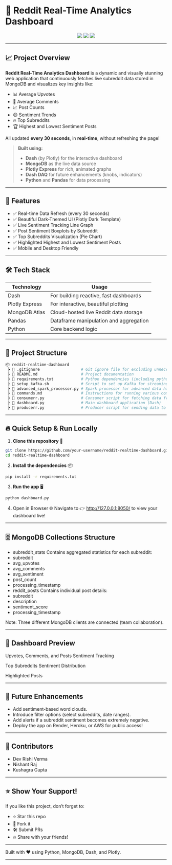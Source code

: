 # 🚀 Reddit Real-Time Analytics Dashboard

<div align="center">
  <img src="https://img.shields.io/badge/Built%20With-Dash%20%26%20Plotly-FF5700?style=for-the-badge&logo=plotly" />
  <img src="https://img.shields.io/badge/MongoDB-RealTime%20Data-47A248?style=for-the-badge&logo=mongodb" />
  <img src="https://img.shields.io/badge/Status-Active-brightgreen?style=for-the-badge" />
</div>

---

## 📈 Project Overview

**Reddit Real-Time Analytics Dashboard** is a dynamic and visually stunning web application that continuously fetches live subreddit data stored in MongoDB and visualizes key insights like:

- 📊 Average Upvotes
- 💬 Average Comments
- 📈 Post Counts
- 😊 Sentiment Trends
- 🔥 Top Subreddits
- 🏆 Highest and Lowest Sentiment Posts

All updated **every 30 seconds**, in **real-time**, without refreshing the page!

> **Built using:**
> - **Dash** (by Plotly) for the interactive dashboard
> - **MongoDB** as the live data source
> - **Plotly Express** for rich, animated graphs
> - **Dash DAQ** for future enhancements (knobs, indicators)
> - **Python** and **Pandas** for data processing

---

## 🎯 Features

- ✅ Real-time Data Refresh (every 30 seconds)
- ✅ Beautiful Dark-Themed UI (Plotly Dark Template)
- ✅ Live Sentiment Tracking Line Graph
- ✅ Post Sentiment Boxplots by Subreddit
- ✅ Top Subreddits Visualization (Pie Chart)
- ✅ Highlighted Highest and Lowest Sentiment Posts
- ✅ Mobile and Desktop Friendly

---

## 🛠️ Tech Stack

| Technology         | Usage                                |
|---------------------|--------------------------------------|
| Dash                | For building reactive, fast dashboards |
| Plotly Express      | For interactive, beautiful plotting |
| MongoDB Atlas       | Cloud-hosted live Reddit data storage |
| Pandas              | Dataframe manipulation and aggregation |
| Python              | Core backend logic |

---

## 📂 Project Structure

```bash
📦 reddit-realtime-dashboard
 ┣ 📜 .gitignore                  # Git ignore file for excluding unnecessary files
 ┣ 📜 README.md                   # Project documentation
 ┣ 📜 requirements.txt            # Python dependencies (including python-dotenv)
 ┣ 📜 setup_kafka.sh              # Script to set up Kafka for streaming data
 ┣ 📜 advanced_spark_processor.py # Spark processor for advanced data handling
 ┣ 📜 commands.md                 # Instructions for running various commands
 ┣ 📜 consumerr.py                # Consumer script for fetching data from Kafka
 ┣ 📜 dashboard.py                # Main dashboard application (Dash)
 ┣ 📜 producerr.py                # Producer script for sending data to Kafka
```

---

## 🔥 Quick Setup & Run Locally

1. **Clone this repository** 🚀

```bash
git clone https://github.com/your-username/reddit-realtime-dashboard.git
cd reddit-realtime-dashboard
```

2. **Install the dependencies** 📦

```bash
pip install -r requirements.txt
```

3. **Run the app** 🖥️

```bash
python dashboard.py
```

4.	Open in Browser 🌐
Navigate to 👉 http://127.0.0.1:8050/ to view your dashboard live!

---

## 🗄️ MongoDB Collections Structure
- subreddit_stats
Contains aggregated statistics for each subreddit:
- subreddit
- avg_upvotes
- avg_comments
- avg_sentiment
- post_count
- processing_timestamp
- reddit_posts
Contains individual post details:
- subreddit
- description
- sentiment_score
- processing_timestamp

Note: Three different MongoDB clients are connected (team collaboration).

---

## 🎨 Dashboard Preview

Upvotes, Comments, and Posts	Sentiment Tracking
	

Top Subreddits	Sentiment Distribution
	

Highlighted Posts


---

## 📌 Future Enhancements
- Add sentiment-based word clouds.
- Introduce filter options (select subreddits, date ranges).
- Add alerts if a subreddit sentiment becomes extremely negative.
- Deploy the app on Render, Heroku, or AWS for public access!

---

## 🤝 Contributors
- Dev Rishi Verma
- Nishant Raj
- Kushagra Gupta


---

## ⭐ Show Your Support!

If you like this project, don’t forget to:
- ⭐ Star this repo
- 🍴 Fork it
- 🛠️ Submit PRs
- 🔥 Share with your friends!

---

Built with ❤️ using Python, MongoDB, Dash, and Plotly.

---
